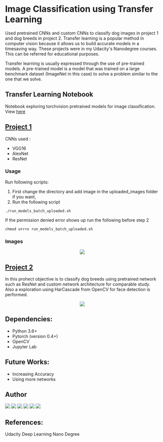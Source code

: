 # Image Classification using Transfer Learning

Used pretrained CNNs and custom CNNs to classify dog images in project 1 and dog breeds in project 2. Transfer learning is a popular method in computer vision because it allows us to build accurate models in a timesaving way. These projects were in my Udacity's Nanodegree courses. This can be referred for educational purposes.


Transfer learning is usually expressed through the use of pre-trained models. A pre-trained model is a model that was trained on a large benchmark dataset (ImageNet in this case) to solve a problem similar to the one that we solve. 

## Transfer Learning Notebook
Notebook exploring torchvision pretrained models for image classification.
View [here](https://github.com/pr2tik1/dog-classifier/blob/master/model-exploration.ipynb)

## [Project 1](https://github.com/pr2tik1/dog-classifier/tree/master/project-1)

CNNs used :
  - VGG16
  - AlexNet
  - ResNet
### Usage
Run following scripts:
1. First change the directory and add image in the uploaded_images folder if you want,
2. Run the following script
```
./run_models_batch_uploaded.sh
```

If the permission denied error shows up run the following before step 2

```
chmod u+r+x run_models_batch_uploaded.sh
```

### Images
<p align = "center">
<img src = "https://github.com/pr2tik1/dog-classifier/blob/master/project-1/pet_images/Basenji_00974.jpg">
</p> 


## [Project 2](https://github.com/pr2tik1/dog-classifier/blob/master/project-2) 
In this prohect objective is to classify dog breeds using pretrained network such as ResNet and custom network architecture for comparable study. Also a exploration using HarCascade from OpenCV for face detection is performed. 
 
<p align = 'center'>
<img src = https://github.com/pr2tik1/pr2tik1.github.io/blob/master/assets/images/5.png>
</p>

## Dependencies:
 - Python 3.6+
 - Pytorch (version 0.4+)
 - OpenCV
 - Jupyter Lab

## Future Works:
   - Increasing Accuracy
   - Using more networks

## Author 
[<img src="https://img.shields.io/badge/twitter-%231DA1F2.svg?&style=for-the-badge&logo=twitter&logoColor=white" />](https://twitter.com/Pratikpkb) [<img src="https://img.shields.io/badge/medium-%2312100E.svg?&style=for-the-badge&logo=medium&logoColor=white" />](https://medium.com/@pratikbaitha04)  [<img src="https://img.shields.io/badge/linkedin-%230077B5.svg?&style=for-the-badge&logo=linkedin&logoColor=white" />](https://www.linkedin.com/in/pratik-kumar04/) [<img src = "https://img.shields.io/badge/instagram-%23E4405F.svg?&style=for-the-badge&logo=instagram&logoColor=white">](https://www.instagram.com/pratikkumar04/) [<img src = "https://img.shields.io/badge/facebook-%231877F2.svg?&style=for-the-badge&logo=facebook&logoColor=white">](https://www.facebook.com/pr2tik1) [<img src ="https://img.shields.io/badge/github.io-web-%23.svg?&style=for-the-badge&logo=&logoColor=white%22">](https://pr2tik1.github.io/)
## References: 
Udacity Deep Learning Nano Degree 


